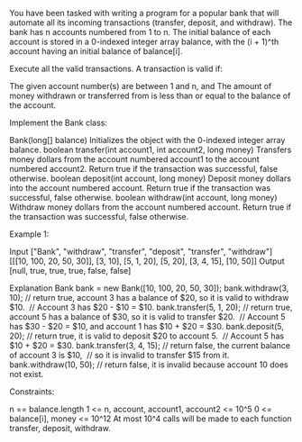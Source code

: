 
You have been tasked with writing a program for a popular bank that will
automate all its incoming transactions (transfer, deposit, and withdraw). The
bank has n accounts numbered from 1 to n. The initial balance of each account
is stored in a 0-indexed integer array balance, with the (i + 1)^th account
having an initial balance of balance[i].

Execute all the valid transactions. A transaction is valid if:


The given account number(s) are between 1 and n, and
The amount of money withdrawn or transferred from is less than or equal to
the balance of the account.


Implement the Bank class:


Bank(long[] balance) Initializes the object with the 0-indexed integer array
balance.
boolean transfer(int account1, int account2, long money) Transfers money
dollars from the account numbered account1 to the account numbered account2.
Return true if the transaction was successful, false otherwise.
boolean deposit(int account, long money) Deposit money dollars into the
account numbered account. Return true if the transaction was successful,
false otherwise.
boolean withdraw(int account, long money) Withdraw money dollars from the
account numbered account. Return true if the transaction was successful,
false otherwise.



Example 1:


Input
["Bank", "withdraw", "transfer", "deposit", "transfer", "withdraw"]
[[[10, 100, 20, 50, 30]], [3, 10], [5, 1, 20], [5, 20], [3, 4, 15], [10, 50]]
Output
[null, true, true, true, false, false]

Explanation
Bank bank = new Bank([10, 100, 20, 50, 30]);
bank.withdraw(3, 10);    // return true, account 3 has a balance of $20, so
it is valid to withdraw $10.
⁠                        // Account 3 has $20 - $10 = $10.
bank.transfer(5, 1, 20); // return true, account 5 has a balance of $30, so
it is valid to transfer $20.
⁠                        // Account 5 has $30 - $20 = $10, and account 1 has
$10 + $20 = $30.
bank.deposit(5, 20);     // return true, it is valid to deposit $20 to
account 5.
⁠                        // Account 5 has $10 + $20 = $30.
bank.transfer(3, 4, 15); // return false, the current balance of account 3 is
$10,
⁠                        // so it is invalid to transfer $15 from it.
bank.withdraw(10, 50);   // return false, it is invalid because account 10
does not exist.



Constraints:


n == balance.length
1 <= n, account, account1, account2 <= 10^5
0 <= balance[i], money <= 10^12
At most 10^4 calls will be made to each function transfer, deposit,
withdraw.




